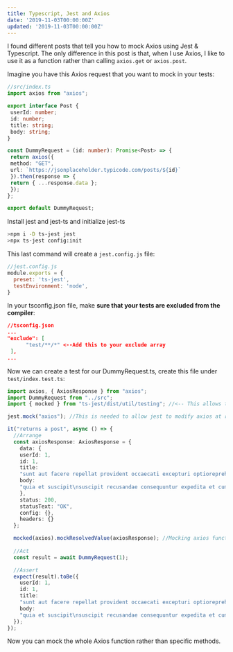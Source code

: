 ```yaml
---
title: Typescript, Jest and Axios
date: '2019-11-03T00:00:00Z'
updated: '2019-11-03T00:00:00Z'
---
```


I found different posts that tell you how to mock Axios using Jest & Typescript. The only difference in this post is that, when I use Axios, I like to use it as a function rather than calling `axios.get` or `axios.post`.

Imagine you have this Axios request that you want to mock in your tests:

```typescript
//src/index.ts
import axios from "axios";

export interface Post {
 userId: number;
 id: number;
 title: string;
 body: string;
}

const DummyRequest = (id: number): Promise<Post> => {
 return axios({
 method: "GET",
 url: `https://jsonplaceholder.typicode.com/posts/${id}`
 }).then(response => {
 return { ...response.data };
 });
};

export default DummyRequest;
```

Install jest and jest-ts and initialize jest-ts

```bash
>npm i -D ts-jest jest
>npx ts-jest config:init
```

This last command will create a `jest.config.js` file:

```js
//jest.config.js
module.exports = {
  preset: 'ts-jest',
  testEnvironment: 'node',
}
```

In your tsconfig.json file, make **sure that your tests are excluded from the compiler**:

```json
//tsconfig.json
...
"exclude": [
      "test/**/*" <--Add this to your exclude array
 ],
...
```

Now we can create a test for our DummyRequest.ts, create this file under `test/index.test.ts`:

```typescript
import axios, { AxiosResponse } from "axios";
import DummyRequest from "../src";
import { mocked } from "ts-jest/dist/util/testing"; //<-- This allows to mock results

jest.mock("axios"); //This is needed to allow jest to modify axios at runtime

it("returns a post", async () => {
  //Arrange
  const axiosResponse: AxiosResponse = {
    data: {
    userId: 1,
    id: 1,
    title:
    "sunt aut facere repellat provident occaecati excepturi optioreprehenderit",
    body:
    "quia et suscipit\nsuscipit recusandae consequuntur expedita et cum\nreprehenderit molestiae ut ut quas totam\nnostrum rerum est autem sunt rem eveniet architecto"
    },
    status: 200,
    statusText: "OK",
    config: {},
    headers: {}
  };

  mocked(axios).mockResolvedValue(axiosResponse); //Mocking axios function rather than a method
  
  //Act
  const result = await DummyRequest(1);

  //Assert
  expect(result).toBe({
    userId: 1,
    id: 1,
    title:
    "sunt aut facere repellat provident occaecati excepturi optioreprehenderit",
    body:
    "quia et suscipit\nsuscipit recusandae consequuntur expedita et cum\nreprehenderit molestiae ut ut quas totam\nnostrum rerum est autem sunt rem eveniet architecto"
  });
});
```

Now you can mock the whole Axios function rather than specific methods.